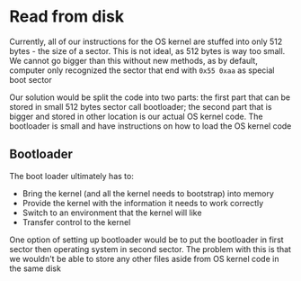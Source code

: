 # Read from disk

Currently, all of our instructions for the OS kernel are stuffed into only 512 bytes - the size of a sector. This is not ideal, as 512 bytes is way too small. We cannot go bigger than this without new methods, as by default, computer only recognized the sector that end with `0x55 0xaa` as special boot sector

Our solution would be split the code into two parts: the first part that can be stored in small 512 bytes sector call bootloader; the second part that is bigger and stored in other location is our actual OS kernel code. The bootloader is small and have instructions on how to load the OS kernel code

## Bootloader

The boot loader ultimately has to:

- Bring the kernel (and all the kernel needs to bootstrap) into memory
- Provide the kernel with the information it needs to work correctly
- Switch to an environment that the kernel will like
- Transfer control to the kernel

One option of setting up bootloader would be to put the bootloader in first sector then operating system in second sector. The problem with this is that we wouldn't be able to store any other files aside from OS kernel code in the same disk